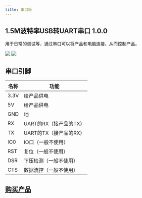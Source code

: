 ```yaml
---
title: 串口板
---
```



## 1.5M波特率USB转UART串口 1.0.0


用于日常的调试等，通过串口可以将产品和电脑连接，从而控制产品。


![](/assets/images/串口版.jpg) ![](/assets/images/串口版-背.jpg)

## 串口引脚

| 名称 | 功能 |
| ---- | ---- |
| 3.3V | 给产品供电 |
| 5V   | 给产品供电 |
| GND  | 地 |
| RX   | UART的RX（接产品的TX） |
| TX   | UART的TX（接产品的RX） |
| IO0  | IO口（一般不使用） |
| RST  | 复位（一般不使用） |
| DSR  | 下压检测（一般不使用） |
| CTS  | 数据流控（一般不使用） |

## [购买产品](../buy_sample/serial_board.md)